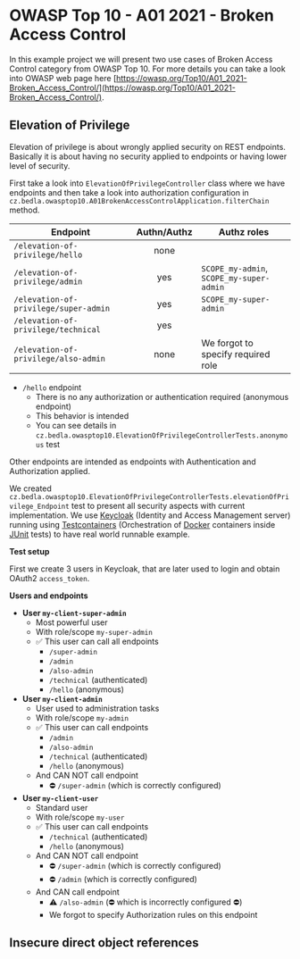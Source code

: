 # OWASP Top 10 - A01 2021 - Broken Access Control

In this example project we will present two use cases of Broken Access Control category from OWASP Top 10.
For more details you can take a look into OWASP web page here [https://owasp.org/Top10/A01_2021-Broken_Access_Control/](https://owasp.org/Top10/A01_2021-Broken_Access_Control/).

## Elevation of Privilege

Elevation of privilege is about wrongly applied security on REST endpoints.
Basically it is about having no security applied to endpoints or having lower level of security.

First take a look into `ElevationOfPrivilegeController` class where we have endpoints and then take a look into authorization configuration in `cz.bedla.owasptop10.A01BrokenAccessControlApplication.filterChain` method.

| Endpoint                              | Authn/Authz | Authz roles                              |
|---------------------------------------|:-----------:|------------------------------------------|
| `/elevation-of-privilege/hello`       |    none     |                                          |
| `/elevation-of-privilege/admin`       |     yes     | `SCOPE_my-admin`, `SCOPE_my-super-admin` |
| `/elevation-of-privilege/super-admin` |     yes     | `SCOPE_my-super-admin`                   |
| `/elevation-of-privilege/technical`   |     yes     |                                          | 
| `/elevation-of-privilege/also-admin`  |    none     | We forgot to specify required role       |

- `/hello` endpoint
    - There is no any authorization or authentication required (anonymous endpoint)
    - This behavior is intended
    - You can see details in `cz.bedla.owasptop10.ElevationOfPrivilegeControllerTests.anonymous` test

Other endpoints are intended as endpoints with Authentication and Authorization applied.

We created `cz.bedla.owasptop10.ElevationOfPrivilegeControllerTests.elevationOfPrivilege_Endpoint` test to present all security aspects with current implementation.
We use [Keycloak](https://www.keycloak.org/) (Identity and Access Management server) running using [Testcontainers](https://testcontainers.com/) (Orchestration of [Docker](https://www.docker.com/) containers
inside [JUnit](https://junit.org/junit5/) tests) to have real world runnable example.

**Test setup**

First we create 3 users in Keycloak, that are later used to login and obtain OAuth2 `access_token`.

**Users and endpoints**

- **User `my-client-super-admin`**
    - Most powerful user
    - With role/scope `my-super-admin`
    - ✅ This user can call all endpoints
        - `/super-admin`
        - `/admin`
        - `/also-admin`
        - `/technical` (authenticated)
        - `/hello` (anonymous)
- **User `my-client-admin`**
    - User used to administration tasks
    - With role/scope `my-admin`
    - ✅ This user can call endpoints
        - `/admin`
        - `/also-admin`
        - `/technical` (authenticated)
        - `/hello` (anonymous)
    - And CAN NOT call endpoint
        - ⛔️ `/super-admin` (which is correctly configured)
- **User `my-client-user`**
    - Standard user
    - With role/scope `my-user`
    - ✅ This user can call endpoints
        - `/technical` (authenticated)
        - `/hello` (anonymous)
    - And CAN NOT call endpoint
        - ⛔️ `/super-admin` (which is correctly configured)
        - ⛔️ `/admin` (which is correctly configured)
    - And CAN call endpoint
        - ⚠️ `/also-admin` (⛔️ which is incorrectly configured ⛔️)
        - We forgot to specify Authorization rules on this endpoint

## Insecure direct object references